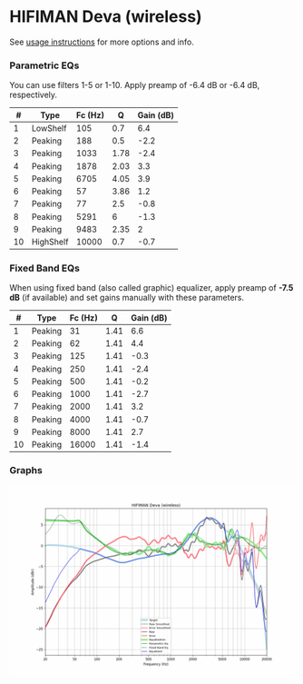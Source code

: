 # HIFIMAN Deva (wireless)
See [usage instructions](https://github.com/jaakkopasanen/AutoEq#usage) for more options and info.

### Parametric EQs
You can use filters 1-5 or 1-10. Apply preamp of -6.4 dB or -6.4 dB, respectively.

|   # | Type      |   Fc (Hz) |    Q |   Gain (dB) |
|-----|-----------|-----------|------|-------------|
|   1 | LowShelf  |       105 | 0.7  |         6.4 |
|   2 | Peaking   |       188 | 0.5  |        -2.2 |
|   3 | Peaking   |      1033 | 1.78 |        -2.4 |
|   4 | Peaking   |      1878 | 2.03 |         3.3 |
|   5 | Peaking   |      6705 | 4.05 |         3.9 |
|   6 | Peaking   |        57 | 3.86 |         1.2 |
|   7 | Peaking   |        77 | 2.5  |        -0.8 |
|   8 | Peaking   |      5291 | 6    |        -1.3 |
|   9 | Peaking   |      9483 | 2.35 |         2   |
|  10 | HighShelf |     10000 | 0.7  |        -0.7 |

### Fixed Band EQs
When using fixed band (also called graphic) equalizer, apply preamp of **-7.5 dB** (if available) and set gains manually with these parameters.

|   # | Type    |   Fc (Hz) |    Q |   Gain (dB) |
|-----|---------|-----------|------|-------------|
|   1 | Peaking |        31 | 1.41 |         6.6 |
|   2 | Peaking |        62 | 1.41 |         4.4 |
|   3 | Peaking |       125 | 1.41 |        -0.3 |
|   4 | Peaking |       250 | 1.41 |        -2.4 |
|   5 | Peaking |       500 | 1.41 |        -0.2 |
|   6 | Peaking |      1000 | 1.41 |        -2.7 |
|   7 | Peaking |      2000 | 1.41 |         3.2 |
|   8 | Peaking |      4000 | 1.41 |        -0.7 |
|   9 | Peaking |      8000 | 1.41 |         2.7 |
|  10 | Peaking |     16000 | 1.41 |        -1.4 |

### Graphs
![](./HIFIMAN%20Deva%20(wireless).png)
